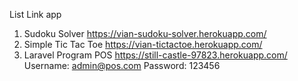 List Link app

1. Sudoku Solver https://vian-sudoku-solver.herokuapp.com/
2. Simple Tic Tac Toe https://vian-tictactoe.herokuapp.com/
3. Laravel Program POS https://still-castle-97823.herokuapp.com/
    Username: admin@pos.com
    Password: 123456
